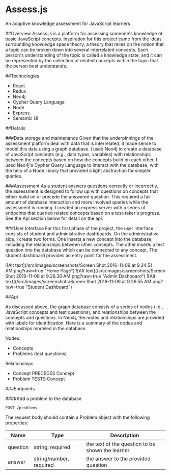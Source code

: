 # Assess.js
An adaptive knowledge assessment for JavaScript learners

##Overview
Assess.js is a platform for assessing someone's knowledge of basic JavaScript concepts. Inspiration for this project came from the ideas surrounding knowledge space theory, a theory that relies on the notion that a topic can be broken down into several interrelated concepts. Each person's understanding of the topic is called a knowledge state, and it can be represented by the collection of related concepts within the topic that the person best understands.

##Technologies
- React
- Redux
- Neo4j 
- Cypher Query Language
- Node
- Express
- Semantic UI


##Details

###Data storage and maintenance
Given that the underpinnings of the assessment platform deal with data that is interrelated, it made sense to model this data using a graph database.  I used Neo4j to create a database of JavaScript concepts (e.g., data types, variables) with relationships between the concepts based on how the concepts build on each other. I used Neo4j's Cypher Query Language to interact with the database, with the help of a Node library that provided a light abstraction for simpler queries. 

###Assessment
As a student answers questions correctly or incorrectly, the assessment is designed to follow up with questions on concepts that either build on or precede the answered question.  This required a fair amount of database interaction and more involved queries while the assessment is running. I created an express server with a series of endpoints that queried related concepts based on a test-taker's progress.  See the Api section below for detail on the api.

###User Interface
For this first phase of the project, the user interface consists of student and administrative dashboards. On the administrative side, I create two forms. One inserts a new concept into the database, including the relationships between other concepts.  The other inserts a test question into the database which can be connected to any concept. The student dashboard provides an entry point for the assessment.

![Alt text](/src/images/screenshots/Screen Shot 2016-11-09 at 9.24.51 AM.png?raw=true "Home Page")
![Alt text](/src/images/screenshots/Screen Shot 2016-11-09 at 9.26.36 AM.png?raw=true "Admin Dashboard")
![Alt text](/src/images/screenshots/Screen Shot 2016-11-09 at 9.26.55 AM.png?raw=true "Student Dashboard")


##Api

As discussed above, the graph database consists of a series of nodes (i.e., JavaScript concepts and test questions), and relationships between the concepts and questions. In Neo4j, the nodes and relationships are provided with labels for identification. Here is a summary of the nodes and relationships modeled in the database.

Nodes:  
- Concepts
- Problems (test questions)

Relationships
- Concept PRECEDES Concept
- Problem TESTS Concept

###Endpoints

####Add a problem to the database
```
POST /problems 
```
The request body should contain a Problem object with the following properties:

| Name | Type | Description |
| --- | --- | --- |
| question | string, required | the text of the question to be shown the learner |
| answer | string/number, required | the answer to the provided question |
